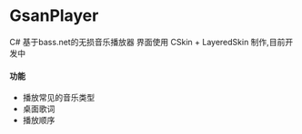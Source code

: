 # GsanPlayer
C# 基于bass.net的无损音乐播放器 界面使用 CSkin + LayeredSkin 制作,目前开发中
#### 功能
* 播放常见的音乐类型
* 桌面歌词
* 播放顺序

